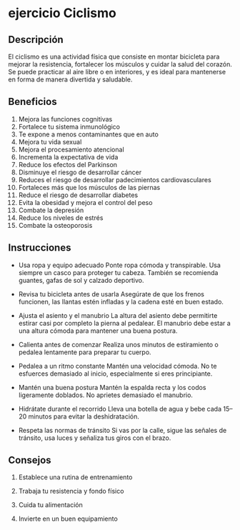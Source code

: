 # ejercicio Ciclismo

## Descripción
El ciclismo es una actividad física que consiste en montar bicicleta para mejorar la resistencia, fortalecer los músculos y cuidar la salud del corazón. Se puede practicar al aire libre o en interiores, y es ideal para mantenerse en forma de manera divertida y saludable.
## Beneficios
1. Mejora las funciones cognitivas
2. Fortalece tu sistema inmunológico
3. Te expone a menos contaminantes que en auto
4. Mejora tu vida sexual
5. Mejora el procesamiento atencional
6. Incrementa la expectativa de vida
7. Reduce los efectos del Parkinson
8. Disminuye el riesgo de desarrollar cáncer
9. Reduces el riesgo de desarrollar padecimientos cardiovasculares
10. Fortaleces más que los músculos de las piernas
11. Reduce el riesgo de desarrollar diabetes
12. Evita la obesidad y mejora el control del peso
13. Combate la depresión
14. Reduce los niveles de estrés
15. Combate la osteoporosis 

## Instrucciones
+ Usa ropa y equipo adecuado
   Ponte ropa cómoda y transpirable. Usa siempre un casco para proteger tu cabeza. También se recomienda guantes, gafas de sol y calzado deportivo.

+ Revisa tu bicicleta antes de usarla
   Asegúrate de que los frenos funcionen, las llantas estén infladas y la cadena esté en buen estado.

+ Ajusta el asiento y el manubrio
  La altura del asiento debe permitirte estirar casi por completo la pierna al pedalear. El manubrio debe estar a una altura cómoda para mantener una buena postura.

+ Calienta antes de comenzar
  Realiza unos minutos de estiramiento o pedalea lentamente para preparar tu cuerpo.

+ Pedalea a un ritmo constante
  Mantén una velocidad cómoda. No te esfuerces demasiado al inicio, especialmente si eres principiante.

+ Mantén una buena postura
  Mantén la espalda recta y los codos ligeramente doblados. No aprietes demasiado el manubrio.

+ Hidrátate durante el recorrido
  Lleva una botella de agua y bebe cada 15–20 minutos para evitar la deshidratación.

+ Respeta las normas de tránsito
  Si vas por la calle, sigue las señales de tránsito, usa luces y señaliza tus giros con el brazo.

## Consejos
1. Establece una rutina de entrenamiento

2. Trabaja tu resistencia y fondo físico

3. Cuida tu alimentación

4. Invierte en un buen equipamiento


